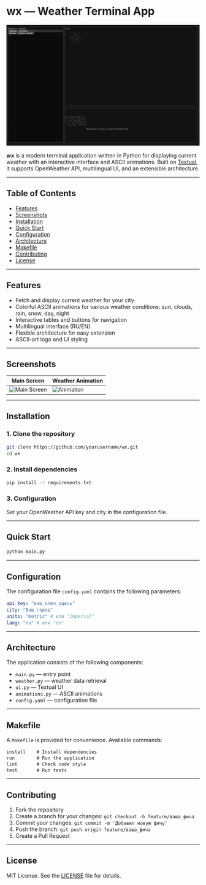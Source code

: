 # wx — Weather Terminal App

![wx demo](screenshot/app.png)

**wx** is a modern terminal application written in Python for displaying current weather with an interactive interface and ASCII animations. Built on [Textual](https://github.com/Textualize/textual), it supports OpenWeather API, multilingual UI, and an extensible architecture.

---

## Table of Contents

- [Features](#features)
- [Screenshots](#screenshots)
- [Installation](#installation)
- [Quick Start](#quick-start)
- [Configuration](#configuration)
- [Architecture](#architecture)
- [Makefile](#makefile)
- [Contributing](#contributing)
- [License](#license)

---

## Features

- Fetch and display current weather for your city
- Colorful ASCII animations for various weather conditions: sun, clouds, rain, snow, day, night
- Interactive tables and buttons for navigation
- Multilingual interface (RU/EN)
- Flexible architecture for easy extension
- ASCII-art logo and UI styling

---

## Screenshots

| Main Screen | Weather Animation |
|-------------|------------------|
| ![Main Screen](https://raw.githubusercontent.com/Textualize/textual/main/docs/static/table-demo.png) | ![Animation](https://raw.githubusercontent.com/Textualize/textual/main/docs/static/weather-demo.png) |

---

## Installation

### 1. Clone the repository

```sh
git clone https://github.com/yourusername/wx.git
cd wx
```

### 2. Install dependencies

```sh
pip install -r requirements.txt
```

### 3. Configuration

Set your OpenWeather API key and city in the configuration file.

---

## Quick Start

```sh
python main.py
```

---

## Configuration

The configuration file `config.yaml` contains the following parameters:

```yaml
api_key: "ваш_ключ_здесь"
city: "Ваш город"
units: "metric" # или "imperial"
lang: "ru" # или "en"
```

---

## Architecture

The application consists of the following components:

- `main.py` — entry point
- `weather.py` — weather data retrieval
- `ui.py` — Textual UI
- `animations.py` — ASCII animations
- `config.yaml` — configuration file

---

## Makefile

A `Makefile` is provided for convenience. Available commands:

```make
install    # Install dependencies
run        # Run the application
lint       # Check code style
test       # Run tests
```

---

## Contributing

1. Fork the repository
2. Create a branch for your changes: `git checkout -b feature/ваша_фича`
3. Commit your changes: `git commit -m 'Добавил новую фичу'`
4. Push the branch: `git push origin feature/ваша_фича`
5. Create a Pull Request

---

## License

MIT License. See the [LICENSE](LICENSE) file for details.